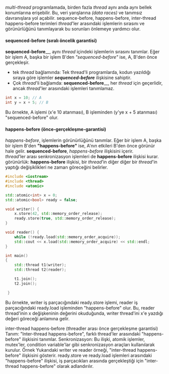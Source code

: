 _multi-thread_ programlamada, birden fazla _thread_ aynı anda aynı bellek konumlarına erişebilir. Bu, veri yarışlarına _(data races)_ ve tanımsız davranışlara yol açabilir. 
sequence-before, happens-before, inter-thread happens-before terimleri _thread_'ler arasındaki işlemlerin sırasını ve görünürlüğünü tanımlayarak bu sorunları önlemeye yardımcı olur.

#### sequenced-before (sıralı öncelik garantisi)
**sequenced-before**__, aynı _thread_ içindeki işlemlerin sırasını tanımlar. Eğer bir işlem A, başka bir işlem B'den _"sequenced-before"_ ise, A, B'den önce gerçekleşir.
- tek _thread_ bağlamında: Tek thread'li programlarda, kodun yazıldığı sıraya göre işlemler **_sequenced-before_** ilişkisine sahiptir.
- Çok _thread_'li bağlamda: **sequenced-before**__, her _thread_ için geçerlidir, ancak _thread_'ler arasındaki işlemleri tanımlamaz.

```cpp
int x = 10; // A
int y = x + 5; // B
```
Bu örnekte, A işlemi (x'e 10 atanması), B işleminden (y'ye x + 5 atanması) "sequenced-before" olur.

#### happens-before (önce-gerçekleşme-garantisi)
_happens-before_, işlemlerin görünürlüğünü tanımlar. Eğer bir işlem A, başka bir işlem B'den **"happens-before"** ise, A'nın etkileri B'den önce görünür hale gelir.
**sequenced-before**, _happens-before_ ilişkisini içerir.<br>
_thread_'ler arası senkronizasyon işlemleri de **happens-before** ilişkisi kurar.<br>
görünürlük: **happens-before** ilişkisi, bir _thread_'in diğer diğer bir _thread_'in yaptığı değişiklikleri ne zaman göreceğini belirler.

```cpp
#include <iostream>
#include <thread>
#include <atomic>

std::atomic<int> x = 0;
std::atomic<bool> ready = false;

void writer() {
    x.store(42, std::memory_order_release);
    ready.store(true, std::memory_order_release);
}

void reader() {
    while (!ready.load(std::memory_order_acquire));
    std::cout << x.load(std::memory_order_acquire) << std::endl;
}

int main() 
{
    std::thread t1(writer);
    std::thread t2(reader);

    t1.join();
    t2.join();

 }
```

Bu örnekte, writer iş parçacığındaki ready.store işlemi, reader iş parçacığındaki ready.load işleminden "happens-before" olur. 
Bu, reader thread'inin x değişkeninin değerini okuduğunda, writer thread'ini x'e yazdığı değeri göreceği anlamına gelir.

inter-thread happens-before (threadler arası önce gerçekleşme garantisi)
Tanım: "Inter-thread happens-before", farklı thread'ler arasındaki "happens-before" ilişkisini tanımlar.
Senkronizasyon: Bu ilişki, atomik işlemler, mutex'ler, condition variable'lar gibi senkronizasyon araçları kullanılarak kurulur.
Örnek
Yukarıdaki writer ve reader örneği, "inter-thread happens-before" ilişkisini gösterir. 
ready.store ve ready.load işlemleri arasındaki "happens-before" ilişkisi, iş parçacıkları arasında gerçekleştiği için "inter-thread happens-before" olarak adlandırılır.


